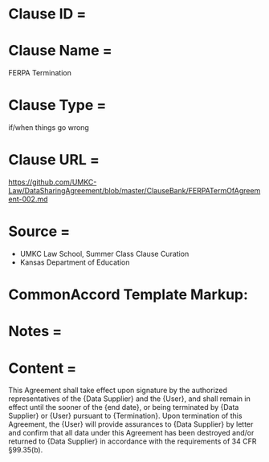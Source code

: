 # Clause ID = 


# Clause Name = 
FERPA Termination

# Clause Type =
if/when things go wrong

# Clause URL = 
https://github.com/UMKC-Law/DataSharingAgreement/blob/master/ClauseBank/FERPATermOfAgreement-002.md
# Source = 
* UMKC Law School, Summer Class Clause Curation
* Kansas Department of Education 

# CommonAccord Template Markup:   

# Notes = 

# Content = 
This Agreement shall take effect upon signature by the authorized representatives of the {Data Supplier} and the {User}, and shall remain in effect until the sooner of the {end date}, or being terminated by {Data Supplier} or {User} pursuant to {Termination}. Upon termination of this Agreement, the {User} will provide assurances to {Data Supplier} by letter and confirm that all data under this Agreement has been destroyed and/or returned to {Data Supplier} in accordance with the requirements of 34 CFR §99.35(b).
